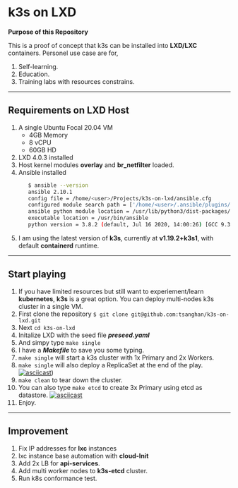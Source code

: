 # k3s on LXD

**Purpose of this Repository**

This is a proof of concept that k3s can be installed into **LXD/LXC** containers.
Personel use case are for,
1. Self-learning.
2. Education.
3. Training labs with resources constrains.

---

## Requirements on LXD Host

1. A single Ubuntu Focal 20.04 VM
    - 4GB Memory
    - 8 vCPU
    - 60GB HD
2. LXD 4.0.3 installed
3. Host kernel modules **overlay** and **br_netfilter** loaded.
4. Ansible installed
     ```bash
        $ ansible --version
        ansible 2.10.1
        config file = /home/<user>/Projects/k3s-on-lxd/ansible.cfg
        configured module search path = ['/home/<user>/.ansible/plugins/modules', '/usr/share/ansible/plugins/modules']
        ansible python module location = /usr/lib/python3/dist-packages/ansible
        executable location = /usr/bin/ansible
        python version = 3.8.2 (default, Jul 16 2020, 14:00:26) [GCC 9.3.0]
5. I am using the latest version of **k3s**, currently at **v1.19.2+k3s1**, with default **containerd** runtime.
---

## Start playing

1. If you have limited resources but still want to experiement/learn **kubernetes**, **k3s** is a great option. You can deploy multi-nodes k3s cluster in a single VM.
2. First clone the repository ```$ git clone git@github.com:tsanghan/k3s-on-lxd.git```
3. Next ```cd k3s-on-lxd```
4. Initalize LXD with the seed file ***preseed.yaml***
5. And simpy type ```make single```
6. I have a ***Makefile*** to save you some typing.
7. ```make single``` will start a k3s cluster with 1x Primary and 2x Workers.
8. ```make single``` will also deploy a ReplicaSet at the end of the play.
[![asciicast](https://asciinema.org/a/362608.svg)](https://asciinema.org/a/362608))
9. ```make clean``` to tear down the cluster.
10. You can also type ```make etcd``` to create 3x Primary using etcd as datastore.
[![asciicast](https://asciinema.org/a/362619.svg)](https://asciinema.org/a/362619)
11. Enjoy.

---
## Improvement
1. Fix IP addresses for **lxc** instances
2. lxc instance base automation with **cloud-Init**
3. Add 2x LB for **api-services**.
4. Add multi worker nodes to **k3s-etcd** cluster.
4. Run k8s conformance test.
